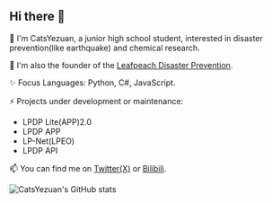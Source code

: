 ## Hi there 👋
🌱 I'm CatsYezuan, a junior high school student, interested in disaster prevention(like earthquake) and chemical research.

🔭 I'm also the founder of the [Leafpeach Disaster Prevention](https://leafpeach.cn).

✨ Focus Languages: Python, C#, JavaScript.

⚡ Projects under development or maintenance:
- LPDP Lite(APP)2.0
- LPDP APP
- LP-Net(LPEO)
- LPDP API

📫 You can find me on [Twitter(X)](https://twitter.com/CatsYezuan) or [Bilibili](https://space.bilibili.com/384650904).

![CatsYezuan's GitHub stats](https://github-readme-stats.vercel.app/api?username=CatsYezuan)

<!--Updated At 2024/01/31 02:06-->
